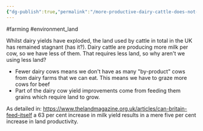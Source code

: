 ```yaml
---
{"dg-publish":true,"permalink":"/more-productive-dairy-cattle-does-not-mean-less-land-used/","created":"2025-10-23T17:42:41.672+01:00","updated":"2025-10-23T18:06:08.609+01:00"}
---
```


#farming #environment_land 

Whilst dairy yields have exploded, the land used by cattle in total in the UK has remained stagnant (has it?). Dairy cattle are producing more milk per cow, so we have less of them. That requires less land, so why aren't we using less land?
- Fewer dairy cows means we don't have as many "by-product" cows from dairy farms that we can eat. This means we have to graze more cows for beef
- Part of the dairy cow yield improvements come from feeding them grains which require land to grow.

As detailed in: https://www.thelandmagazine.org.uk/articles/can-britain-feed-itself a 63 per cent increase in milk yield results in a mere five per cent increase in land productivity.

